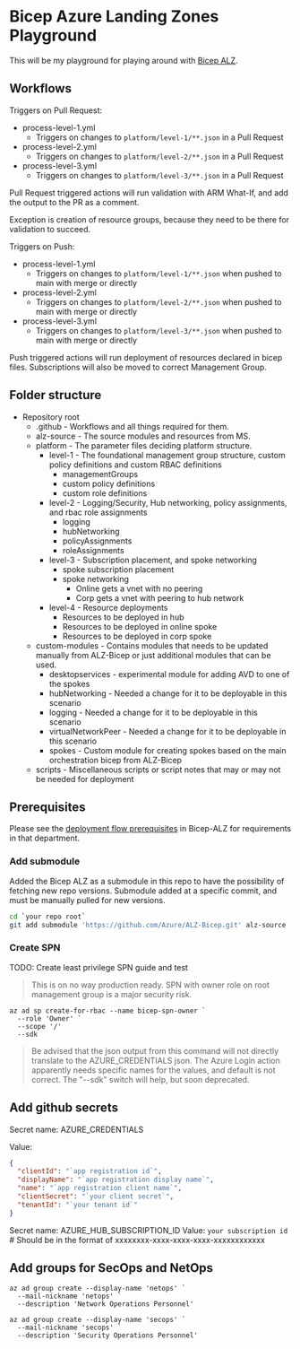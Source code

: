 # Bicep Azure Landing Zones Playground

This will be my playground for playing around with [Bicep ALZ](https://github.com/Azure/ALZ-bicep).

## Workflows

Triggers on Pull Request:

- process-level-1.yml
  - Triggers on changes to `platform/level-1/**.json` in a Pull Request
- process-level-2.yml
  - Triggers on changes to `platform/level-2/**.json` in a Pull Request
- process-level-3.yml
  - Triggers on changes to `platform/level-3/**.json` in a Pull Request

Pull Request triggered actions will run validation with ARM What-If, and add the output to the PR as a comment.

Exception is creation of resource groups, because they need to be there for validation to succeed.

Triggers on Push:

- process-level-1.yml
  - Triggers on changes to `platform/level-1/**.json` when pushed to main with merge or directly
- process-level-2.yml
  - Triggers on changes to `platform/level-2/**.json` when pushed to main with merge or directly
- process-level-3.yml
  - Triggers on changes to `platform/level-3/**.json` when pushed to main with merge or directly

Push triggered actions will run deployment of resources declared in bicep files. Subscriptions will also be moved to correct Management Group.

## Folder structure

- Repository root
  - .github - Workflows and all things required for them.
  - alz-source - The source modules and resources from MS.
  - platform - The parameter files deciding platform structure.
    - level-1 - The foundational management group structure, custom policy definitions and custom RBAC definitions
      - managementGroups
      - custom policy definitions
      - custom role definitions
    - level-2 - Logging/Security, Hub networking, policy assignments, and rbac role assignments
      - logging
      - hubNetworking
      - policyAssignments
      - roleAssignments
    - level-3 - Subscription placement, and spoke networking
      - spoke subscription placement
      - spoke networking
        - Online gets a vnet with no peering
        - Corp gets a vnet with peering to hub network
    - level-4 - Resource deployments
      - Resources to be deployed in hub
      - Resources to be deployed in online spoke
      - Resources to be deployed in corp spoke
  - custom-modules - Contains modules that needs to be updated manually from ALZ-Bicep or just additional modules that can be used.
    - desktopservices - experimental module for adding AVD to one of the spokes
    - hubNetworking - Needed a change for it to be deployable in this scenario
    - logging - Needed a change for it to be deployable in this scenario
    - virtualNetworkPeer - Needed a change for it to be deployable in this scenario
    - spokes - Custom module for creating spokes based on the main orchestration bicep from ALZ-Bicep
  - scripts - Miscellaneous scripts or script notes that may or may not be needed for deployment

## Prerequisites

Please see the [deployment flow prerequisites](https://github.com/Azure/ALZ-Bicep/wiki/DeploymentFlow#prerequisites) in Bicep-ALZ for requirements in that department.

### Add submodule

Added the Bicep ALZ as a submodule in this repo to have the possibility of fetching new repo versions. Submodule added at a specific commit, and must be manually pulled for new versions.

```bash
cd `your repo root`
git add submodule 'https://github.com/Azure/ALZ-Bicep.git' alz-source
```

### Create SPN

TODO: Create least privilege SPN guide and test

>This is on no way production ready. SPN with owner role on root management group is a major security risk.

```pwsh
az ad sp create-for-rbac --name bicep-spn-owner `
  --role 'Owner' `
  --scope '/'
  --sdk
```

>Be advised that the json output from this command will not directly translate to the AZURE_CREDENTIALS json.
>The Azure Login action apparently needs specific names for the values, and default is not correct.
>The "--sdk" switch will help, but soon deprecated.

## Add github secrets

Secret name: AZURE_CREDENTIALS

Value:

```json
{
  "clientId": "`app registration id`",
  "displayName": "`app registration display name`",
  "name": "`app registration client name`",
  "clientSecret": "`your client secret`",
  "tenantId": "`your tenant id`"
}
```

Secret name: AZURE_HUB_SUBSCRIPTION_ID
Value: `your subscription id` # Should be in the format of xxxxxxxx-xxxx-xxxx-xxxx-xxxxxxxxxxxx

## Add groups for SecOps and NetOps

```pwsh
az ad group create --display-name 'netops' `
  --mail-nickname 'netops' `
  --description 'Network Operations Personnel'

az ad group create --display-name 'secops' `
  --mail-nickname 'secops' `
  --description 'Security Operations Personnel'
```
